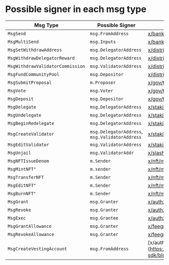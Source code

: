 # Possible signer in each msg type

| Msg Type                          | Possible Signer                                | Code Reference from Cosmos SDK                                                                                 |
| --------------------------------- | ---------------------------------------------- | -------------------------------------------------------------------------------------------------------------- |
| `MsgSend`                         | `msg.FromAddress`                              | [x/bank/types/msgs.go](https://github.com/cosmos/cosmos-sdk/blob/main/x/bank/types/msgs.go#L56)                |
| `MsgMultiSend`                    | `msg.Inputs`                                   | [x/bank/types/msgs.go](https://github.com/cosmos/cosmos-sdk/blob/main/x/bank/types/msgs.go#L95)                |
| `MsgSetWithdrawAddress`           | `msg.DelegatorAddress`                         | [x/distribution/types/msg.go](https://github.com/cosmos/cosmos-sdk/blob/main/x/distribution/types/msg.go#L31)  |
| `MsgWithdrawDelegatorReward`      | `msg.DelegatorAddress`                         | [x/distribution/types/msg.go](https://github.com/cosmos/cosmos-sdk/blob/main/x/distribution/types/msg.go#L65)  |
| `MsgWithdrawValidatorCommission`  | `msg.ValidatorAddress`                         | [x/distribution/types/msg.go](https://github.com/cosmos/cosmos-sdk/blob/main/x/distribution/types/msg.go#L97)  |
| `MsgFundCommunityPool`            | `msg.Depositor`                                | [x/distribution/types/msg.go](https://github.com/cosmos/cosmos-sdk/blob/main/x/distribution/types/msg.go#L133) |
| `MsgSubmitProposal`               | `m.Proposer`                                   | [x/gov/types/v1/msgs.go](https://github.com/cosmos/cosmos-sdk/blob/main/x/gov/types/v1/msgs.go#L90)            |
| `MsgVote`                         | `msg.Voter`                                    | [x/gov/types/v1/msgs.go](https://github.com/cosmos/cosmos-sdk/blob/main/x/gov/types/v1/msgs.go#L171)           |
| `MsgDeposit`                      | `msg.Depositor`                                | [x/gov/types/v1/msgs.go](https://github.com/cosmos/cosmos-sdk/blob/main/x/gov/types/v1/msgs.go#L135)           |
| `MsgDelegate`                     | `msg.DelegatorAddress`                         | [x/staking/types/msg.go](https://github.com/cosmos/cosmos-sdk/blob/main/x/staking/types/msg.go#L213)           |
| `MsgUndelegate`                   | `msg.DelegatorAddress`                         | [x/staking/types/msg.go](https://github.com/cosmos/cosmos-sdk/blob/main/x/staking/types/msg.go#L313)           |
| `MsgBeginRedelegate`              | `msg.DelegatorAddress`                         | [x/staking/types/msg.go](https://github.com/cosmos/cosmos-sdk/blob/main/x/staking/types/msg.go#L263)           |
| `MsgCreateValidator`              | `msg.DelegatorAddress`, `msg.ValidatorAddress` | [x/staking/types/msg.go](https://github.com/cosmos/cosmos-sdk/blob/main/x/staking/types/msg.go#L66)            |
| `MsgEditValidator`                | `msg.ValidatorAddress`                         | [x/staking/types/msg.go](https://github.com/cosmos/cosmos-sdk/blob/main/x/staking/types/msg.go#L159)           |
| `MsgUnjail`                       | `msg.ValidatorAddr`                            | [x/slashing/types/msg.go](https://github.com/cosmos/cosmos-sdk/blob/main/x/slashing/types/msg.go#L29)          |
| `MsgNFTIssueDenom`                | `m.Sender`                                     | [x/nft/msgs.go](https://github.com/cosmos/cosmos-sdk/blob/main/x/nft/msgs.go#L38)                              |
| `MsgMintNFT"`                     | `m.sender`                                     | [x/nft/msgs.go](https://github.com/cosmos/cosmos-sdk/blob/main/x/nft/msgs.go#L38)                              |
| `MsgTransferNFT`                  | `m.Sender `                                    | [x/nft/msgs.go](https://github.com/cosmos/cosmos-sdk/blob/main/x/nft/msgs.go#L38)                              |
| `MsgEditNFT"`                     | `m.Sender`                                     | [x/nft/msgs.go](https://github.com/cosmos/cosmos-sdk/blob/main/x/nft/msgs.go#L38)                              |
| `MsgBurnNFT"`                     | `m.Sender`                                     | [x/nft/msgs.go](https://github.com/cosmos/cosmos-sdk/blob/main/x/nft/msgs.go#L38)                              |
| `MsgGrant`                        | `msg.Granter`                                  | [x/authz/msgs.go](https://github.com/cosmos/cosmos-sdk/blob/main/x/authz/msgs.go#L46)                          |
| `MsgRevoke`                       | `msg.Granter`                                  | [x/authz/msgs.go](https://github.com/cosmos/cosmos-sdk/blob/main/x/authz/msgs.go#L46)                          |
| `MsgExec`                         | `msg.Grantee`                                  | [x/authz/msgs.go](https://github.com/cosmos/cosmos-sdk/blob/main/x/authz/msgs.go#L46)                          |
| `MsgGrantAllowance`               | `msg.Granter`                                  | [x/feegrant/msgs.go](https://github.com/cosmos/cosmos-sdk/blob/main/x/feegrant/msgs.go#L58)                    |
| `MsgRevokeAllowance`              | `msg.Granter`                                  | [x/feegrant/msgs.go](https://github.com/cosmos/cosmos-sdk/blob/main/x/feegrant/msgs.go#L118)                   |
| `MsgCreateVestingAccount`         | `msg.FromAddress`                              | [x/auth/vesting/types/msgs.go](https://github.com/cosmos/cosmos-sdk/blob/main/x/auth/vesting/types/msgs.go#L74 |          